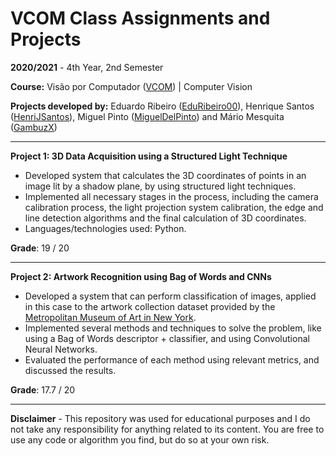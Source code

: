 # VCOM Class Assignments and Projects

**2020/2021** - 4th Year, 2nd Semester

**Course:** Visão por Computador ([VCOM](https://sigarra.up.pt/feup/en/UCURR_GERAL.FICHA_UC_VIEW?pv_ocorrencia_id=460261)) | Computer Vision

**Projects developed by:** Eduardo Ribeiro ([EduRibeiro00](https://github.com/EduRibeiro00)), Henrique Santos ([HenriJSantos](https://github.com/HenriJSantos)), Miguel Pinto ([MiguelDelPinto](https://github.com/MiguelDelPinto)) and Mário Mesquita ([GambuzX](https://github.com/GambuzX))

---

**Project 1: 3D Data Acquisition using a Structured Light Technique**

* Developed system that calculates the 3D coordinates of points in an image lit by a shadow plane, by using structured light techniques.
* Implemented all necessary stages in the process, including the camera calibration process, the light projection system calibration, the edge and line detection algorithms and the final calculation of 3D coordinates.
* Languages/technologies used: Python.

**Grade**: 19 / 20

---

**Project 2: Artwork Recognition using Bag of Words and CNNs**

* Developed a system that can perform classification of images, applied in this case to the artwork collection dataset provided by the [Metropolitan Museum of Art in New York](https://www.kaggle.com/metmuseum/the-metropolitan-museum-of-art-open-access).
* Implemented several methods and techniques to solve the problem, like using a Bag of Words descriptor + classifier, and using Convolutional Neural Networks.
* Evaluated the performance of each method using relevant metrics, and discussed the results.

**Grade**: 17.7 / 20

---

**Disclaimer** - This repository was used for educational purposes and I do not take any responsibility for anything related to its content. You are free to use any code or algorithm you find, but do so at your own risk.

